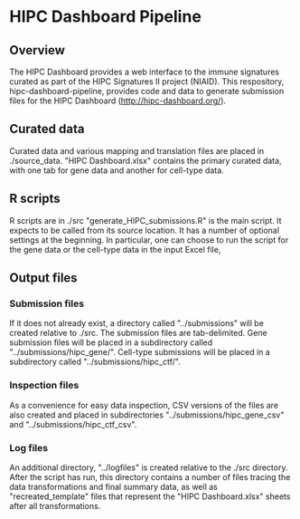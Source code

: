 # HIPC Dashboard Pipeline
## Overview
The HIPC Dashboard provides a web interface to the immune signatures curated as part of the HIPC Signatures II project (NIAID).
This respository, hipc-dashboard-pipeline, provides code and data to generate submission files for the HIPC Dashboard (http://hipc-dashboard.org/).

## Curated data
Curated data and various mapping and translation files are placed in ./source_data.
"HIPC Dashboard.xlsx" contains the primary curated data, with one tab for gene data and another for cell-type data.

## R scripts
R scripts are in ./src
"generate_HIPC_submissions.R" is the main script.  It expects to be called from its source location.
It has a number of optional settings at the beginning.  In particular, one can choose to run the script for the gene data or the cell-type data in the input Excel file, 

## Output files
### Submission files
If it does not already exist, a directory called "../submissions" will be created relative to ./src.
The submission files are tab-delimited.
Gene submission files will be placed in a subdirectory called "../submissions/hipc_gene/".
Cell-type submissions will be placed in a subdirectory called "../submissions/hipc_ctf/".

### Inspection files
As a convenience for easy data inspection, CSV versions of the files are also created and placed in subdirectories "../submissions/hipc_gene_csv" and "../submissions/hipc_ctf_csv". 

### Log files
An additional directory, "../logfiles" is created relative to the ./src directory.  After the script has run, this directory contains a number of files tracing the data transformations and final summary data, as well as "recreated_template" files that represent the "HIPC Dashboard.xlsx" sheets after all transformations.


